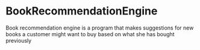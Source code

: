 # BookRecommendationEngine
Book recommendation engine is a program that makes suggestions for new books a customer might want to buy based on what she has bought previously
